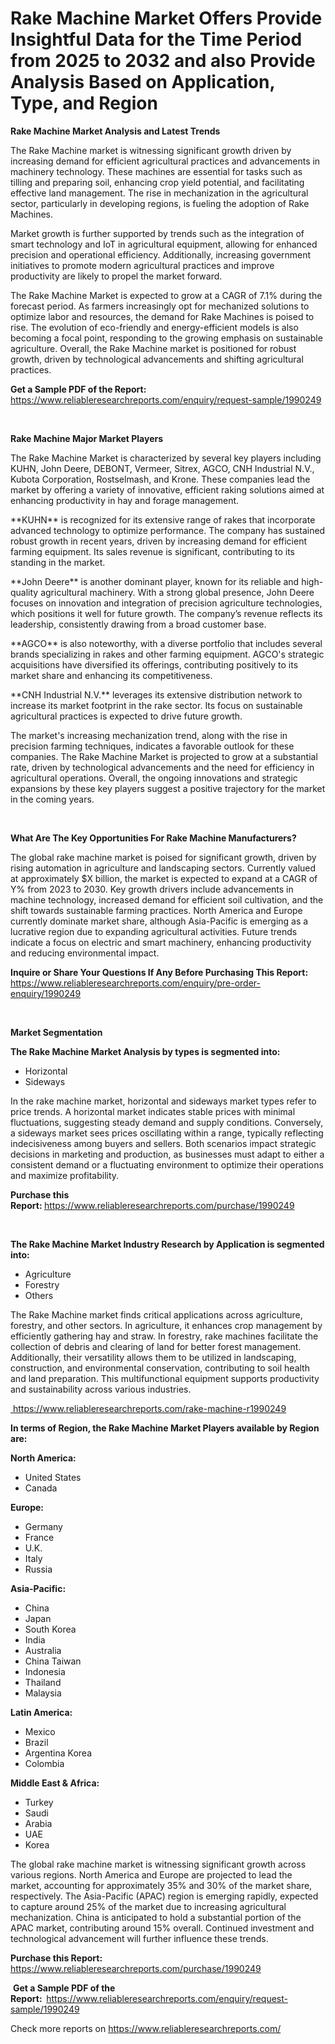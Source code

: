 <p><h1>Rake Machine Market Offers Provide Insightful Data for the Time Period from 2025 to 2032 and also Provide Analysis Based on Application, Type, and Region</h1></p><p><strong>Rake Machine Market Analysis and Latest Trends</strong></p>
<p><p>The Rake Machine market is witnessing significant growth driven by increasing demand for efficient agricultural practices and advancements in machinery technology. These machines are essential for tasks such as tilling and preparing soil, enhancing crop yield potential, and facilitating effective land management. The rise in mechanization in the agricultural sector, particularly in developing regions, is fueling the adoption of Rake Machines.</p><p>Market growth is further supported by trends such as the integration of smart technology and IoT in agricultural equipment, allowing for enhanced precision and operational efficiency. Additionally, increasing government initiatives to promote modern agricultural practices and improve productivity are likely to propel the market forward. </p><p>The Rake Machine Market is expected to grow at a CAGR of 7.1% during the forecast period. As farmers increasingly opt for mechanized solutions to optimize labor and resources, the demand for Rake Machines is poised to rise. The evolution of eco-friendly and energy-efficient models is also becoming a focal point, responding to the growing emphasis on sustainable agriculture. Overall, the Rake Machine market is positioned for robust growth, driven by technological advancements and shifting agricultural practices.</p></p>
<p><strong>Get a Sample PDF of the Report:&nbsp;</strong> <a href="https://www.reliableresearchreports.com/enquiry/request-sample/1990249?utm_campaign=1950&utm_medium=2&utm_source=Github&utm_content=ia&utm_term=20022025&utm_id=rake-machine">https://www.reliableresearchreports.com/enquiry/request-sample/1990249</a></p>
<p>&nbsp;</p>
<p><strong>Rake Machine Major Market Players</strong></p>
<p><p>The Rake Machine Market is characterized by several key players including KUHN, John Deere, DEBONT, Vermeer, Sitrex, AGCO, CNH Industrial N.V., Kubota Corporation, Rostselmash, and Krone. These companies lead the market by offering a variety of innovative, efficient raking solutions aimed at enhancing productivity in hay and forage management.</p><p>**KUHN** is recognized for its extensive range of rakes that incorporate advanced technology to optimize performance. The company has sustained robust growth in recent years, driven by increasing demand for efficient farming equipment. Its sales revenue is significant, contributing to its standing in the market.</p><p>**John Deere** is another dominant player, known for its reliable and high-quality agricultural machinery. With a strong global presence, John Deere focuses on innovation and integration of precision agriculture technologies, which positions it well for future growth. The company’s revenue reflects its leadership, consistently drawing from a broad customer base.</p><p>**AGCO** is also noteworthy, with a diverse portfolio that includes several brands specializing in rakes and other farming equipment. AGCO's strategic acquisitions have diversified its offerings, contributing positively to its market share and enhancing its competitiveness.</p><p>**CNH Industrial N.V.** leverages its extensive distribution network to increase its market footprint in the rake sector. Its focus on sustainable agricultural practices is expected to drive future growth.</p><p>The market's increasing mechanization trend, along with the rise in precision farming techniques, indicates a favorable outlook for these companies. The Rake Machine Market is projected to grow at a substantial rate, driven by technological advancements and the need for efficiency in agricultural operations. Overall, the ongoing innovations and strategic expansions by these key players suggest a positive trajectory for the market in the coming years.</p></p>
<p>&nbsp;</p>
<p><strong>What Are The Key Opportunities For Rake Machine Manufacturers?</strong></p>
<p><p>The global rake machine market is poised for significant growth, driven by rising automation in agriculture and landscaping sectors. Currently valued at approximately $X billion, the market is expected to expand at a CAGR of Y% from 2023 to 2030. Key growth drivers include advancements in machine technology, increased demand for efficient soil cultivation, and the shift towards sustainable farming practices. North America and Europe currently dominate market share, although Asia-Pacific is emerging as a lucrative region due to expanding agricultural activities. Future trends indicate a focus on electric and smart machinery, enhancing productivity and reducing environmental impact.</p></p>
<p><strong>Inquire or Share Your Questions If Any Before Purchasing This Report:</strong> <a href="https://www.reliableresearchreports.com/enquiry/pre-order-enquiry/1990249?utm_campaign=1950&utm_medium=2&utm_source=Github&utm_content=ia&utm_term=20022025&utm_id=rake-machine">https://www.reliableresearchreports.com/enquiry/pre-order-enquiry/1990249</a></p>
<p>&nbsp;</p>
<p><strong>Market Segmentation</strong></p>
<p><strong>The Rake Machine Market Analysis by types is segmented into:</strong></p>
<p><ul><li>Horizontal</li><li>Sideways</li></ul></p>
<p><p>In the rake machine market, horizontal and sideways market types refer to price trends. A horizontal market indicates stable prices with minimal fluctuations, suggesting steady demand and supply conditions. Conversely, a sideways market sees prices oscillating within a range, typically reflecting indecisiveness among buyers and sellers. Both scenarios impact strategic decisions in marketing and production, as businesses must adapt to either a consistent demand or a fluctuating environment to optimize their operations and maximize profitability.</p></p>
<p><strong>Purchase this Report:&nbsp;</strong><a href="https://www.reliableresearchreports.com/purchase/1990249?utm_campaign=1950&utm_medium=2&utm_source=Github&utm_content=ia&utm_term=20022025&utm_id=rake-machine">https://www.reliableresearchreports.com/purchase/1990249</a></p>
<p>&nbsp;</p>
<p><strong>The Rake Machine Market Industry Research by Application is segmented into:</strong></p>
<p><ul><li>Agriculture</li><li>Forestry</li><li>Others</li></ul></p>
<p><p>The Rake Machine market finds critical applications across agriculture, forestry, and other sectors. In agriculture, it enhances crop management by efficiently gathering hay and straw. In forestry, rake machines facilitate the collection of debris and clearing of land for better forest management. Additionally, their versatility allows them to be utilized in landscaping, construction, and environmental conservation, contributing to soil health and land preparation. This multifunctional equipment supports productivity and sustainability across various industries.</p></p>
<p><a href="https://www.reliableresearchreports.com/rake-machine-r1990249?utm_campaign=1950&utm_medium=2&utm_source=Github&utm_content=ia&utm_term=20022025&utm_id=rake-machine">&nbsp;https://www.reliableresearchreports.com/rake-machine-r1990249</a></p>
<p><strong>In terms of Region, the Rake Machine Market Players available by Region are:</strong></p>
<p>
    <p> <strong> North America: </strong>
        <ul>
            <li>United States</li>
            <li>Canada</li>
        </ul>
        </p> 
    <p> <strong> Europe: </strong>
        <ul>
            <li>Germany</li>
            <li>France</li>
            <li>U.K.</li>
            <li>Italy</li>
            <li>Russia</li>
        </ul>
        </p> 
    <p> <strong> Asia-Pacific: </strong>
        <ul>
            <li>China</li>
            <li>Japan</li>
            <li>South Korea</li>
            <li>India</li>
            <li>Australia</li>
            <li>China Taiwan</li>
            <li>Indonesia</li>
            <li>Thailand</li>
            <li>Malaysia</li>
        </ul>
        </p> 
    <p> <strong> Latin America: </strong>
        <ul>
            <li>Mexico</li>
            <li>Brazil</li>
            <li>Argentina Korea</li>
            <li>Colombia</li>
        </ul>
        </p> 
    <p> <strong> Middle East & Africa: </strong>
        <ul>
            <li>Turkey</li>
            <li>Saudi</li>
            <li>Arabia</li>
            <li>UAE</li>
            <li>Korea</li>
        </ul>
    </p>
    </p>
<p><p>The global rake machine market is witnessing significant growth across various regions. North America and Europe are projected to lead the market, accounting for approximately 35% and 30% of the market share, respectively. The Asia-Pacific (APAC) region is emerging rapidly, expected to capture around 25% of the market due to increasing agricultural mechanization. China is anticipated to hold a substantial portion of the APAC market, contributing around 15% overall. Continued investment and technological advancement will further influence these trends.</p></p>
<p><strong>Purchase this Report: </strong><a href="https://www.reliableresearchreports.com/purchase/1990249?utm_campaign=1950&utm_medium=2&utm_source=Github&utm_content=ia&utm_term=20022025&utm_id=rake-machine">https://www.reliableresearchreports.com/purchase/1990249</a></p>
<p>&nbsp;<strong>Get a Sample PDF of the Report:&nbsp;&nbsp;</strong><a href="https://www.reliableresearchreports.com/enquiry/request-sample/1990249?utm_campaign=1950&utm_medium=2&utm_source=Github&utm_content=ia&utm_term=20022025&utm_id=rake-machine">https://www.reliableresearchreports.com/enquiry/request-sample/1990249</a></p>
<p><strong></strong></p>
<p>Check more reports on <a href="https://www.reliableresearchreports.com/?utm_campaign=1950&utm_medium=2&utm_source=Github&utm_content=ia&utm_term=20022025&utm_id=rake-machine">https://www.reliableresearchreports.com/</a></p>